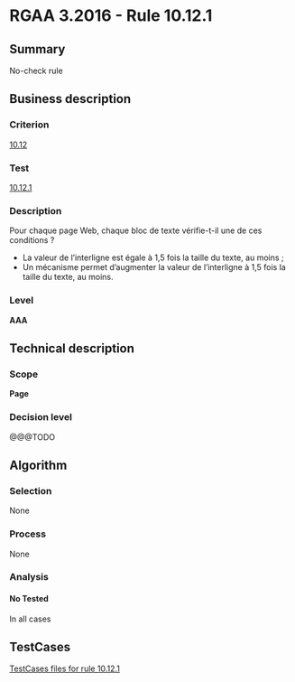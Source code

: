 # RGAA 3.2016 - Rule 10.12.1

## Summary
No-check rule


## Business description

### Criterion
[10.12](http://references.modernisation.gouv.fr/rgaa-accessibilite/criteres.html#crit-10-12)

### Test
[10.12.1](http://references.modernisation.gouv.fr/rgaa-accessibilite/criteres.html#test-10-12-1)

### Description
<div lang="fr">Pour chaque page Web, chaque bloc de texte v&#xE9;rifie-t-il une de ces conditions&nbsp;? <ul><li>La valeur de l&#x2019;interligne est &#xE9;gale &#xE0; 1,5 fois la taille du texte, au moins&nbsp;;</li> <li>Un m&#xE9;canisme permet d&#x2019;augmenter la valeur de l&#x2019;interligne &#xE0; 1,5 fois la taille du texte, au moins.</li> </ul></div>

### Level
**AAA**


## Technical description

### Scope
**Page**

### Decision level
@@@TODO


## Algorithm

### Selection
None

### Process
None

### Analysis

#### No Tested
In all cases


##  TestCases

[TestCases files for rule 10.12.1](https://github.com/Asqatasun/Asqatasun/tree/RGAA_3.2016/rules/rules-rgaa3.2016/src/test/resources/testcases/rgaa32016/Rgaa32016Rule101201/)



